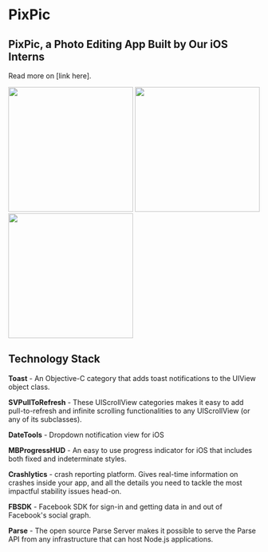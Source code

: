 # PixPic

## PixPic, a Photo Editing App Built by Our iOS Interns 
Read more on [link here].

<img src="https://github.com/Yalantis/PixPic/blob/master/MIsc/4.0%20Device%201.jpg" width="250" />
<img src="https://github.com/Yalantis/PixPic/blob/master/MIsc/4.0%20Device%204.jpg" width="250" />
<img src="https://github.com/Yalantis/PixPic/blob/master/MIsc/4.0%20Device%205.jpg" width="250" />

## Technology Stack

**Toast** - An Objective-C category that adds toast notifications to the UIView object class.

**SVPullToRefresh** - These UIScrollView categories makes it easy to add pull-to-refresh and infinite scrolling functionalities to any UIScrollView (or any of its subclasses).

**DateTools** - Dropdown notification view for iOS

**MBProgressHUD** - An easy to use progress indicator for iOS that includes both fixed and indeterminate styles.

**Crashlytics** - crash reporting platform. Gives real-time information on crashes inside your app, and all the details you need to tackle the most impactful stability issues head-on.

**FBSDK** - Facebook SDK for sign-in and getting data in and out of Facebook's social graph. 

**Parse** - The open source Parse Server makes it possible to serve the Parse API from any infrastructure that can host Node.js applications.
